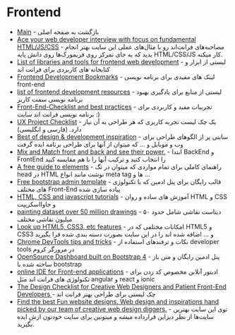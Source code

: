 # Frontend 



- [Main](./README.md) - بازگشت به صفحه اصلی 
- [Ace your web developer interview with focus on fundamental HTML/JS/CSS](https://www.acefrontend.com) - مصاحبه‌های فرانت‌اند رو با مثال‌های عملی این سایت بهتر انجام بدید که به جای تمرکز روی فریمورک‌ها روی دانش پایه HTML/CSS/JS کار میکنه.
- [List of libraries and tools for frontend web development](http://github.com/moklick/frontend-stuff) - لیستی از ابزار و کتابخانه های کاربردی برای فرانت اند
- [Frontend Development Bookmarks](http://github.com/dypsilon/frontend-dev-bookmarks) - لینک های مفیدی برای برنامه نویسی front-end
- [list of frontend development resources](https://gist.github.com/dypsilon/5819504) - لیستی از منابع برای یادگیری بهبود برنامه نویسی سمت کاربر
- [Front-End-Checklist and best practices](http://frontendchecklist.com) - تجربیات مفید و کاربردی برای برنامه نویسی فرانت اند سایت :)
- [UX Project Checklist](http://uxchecklist.uxbook.org) - یک چک لیست تجربه کاربری که هر طراحی به آن نیاز دارد. (فارسی و انگلیسی)
- [Best of design & development inspiration](http://uplabs.com) - سایتی پر از الگوهای طراحی برای وب و موبایل و ... که میتوان از آنها برای طراحی برنامه ایده گرفت
- [Mix and Match front and back and see their power.](http://github.com/gothinkster/realworld) - ابتدا BackEnd و FrontEnd را انتخاب کنید و ترکیب آنها را با هم مقایسه کنید
- [A free guide to <head> elements](http://gethead.info) - راهنمای کاملی برای تمام مواردی که میتوان در تگ head در HTML نوشت مانند انواع meta tag ها و ...
- [Free bootstrap admin template](http://coreui.io) - قالب رایگان برای پنل ادمین که با تکنولوژی های مختلف Front-End پیاده سازی شده
- [HTML, CSS and javascript tutorials](http://htmldog.com) - آموزش های ساده و روان HTML و CSS و جاوااسکریپت
- [painting dataset over 50 million drawings](http://quickdraw.withgoogle.com/data) - دیتاست نقاشی شامل حدود ۵۰ میلیون نقاشی مختلف
- [Look up HTML5, CSS3, etc features](http://html5please.com) - امکانات مختلفی که در HTML5 و CSS3 و ... اضافه شده اند را در این سایت بصورت دسته بندی شده فرا بگیرید
- [Chrome DevTools tips and tricks](http://umaar.com/dev-tips) - نکات و ترفندهای استفاده از developer tools در مرورگر کروم
- [OpenSource Dashboard built on Bootstrap 4](http://github.com/tabler/tabler) - پنل ادمین رایگان و متن باز ساخته شده با bootstrap
- [online IDE for Front-end applications](http://stackblitz.com) - ادیتور آنلاین مخصوص کد زدن برای تکنولوژی های فرانت اند مثل angular و react و ionic
- [The Design Checklist for Creative Web Designers and Patient Front-End Developers ](http://frontenddesignchecklist.io) - چک لیستی برای طراحی بهتر فرانت اند
- [Find the best Fun website designs. Web design and inspirations hand picked by our team of creative web design diggers.](http://webdesign-inspiration.com) - توی این سایت بهترین سایت‌ها از نظر دیزاین قرارداده میشه و میتونین برای سایت خودتون ازش ایده بگیرید.
